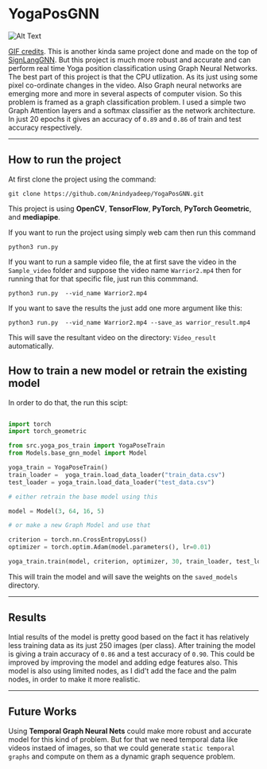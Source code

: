 # **YogaPosGNN**

![Alt Text](Images/tree_PtFptRsa.gif)

[GIF credits](https://www.youtube.com/watch?v=wdln9qWYloU&ab_channel=Howcast). This is another kinda same project done and made on the top of [SignLangGNN](https://github.com/Anindyadeep/SignLangGNN). But this project is much more robust and accurate and can perform real time Yoga position classification using Graph Neural Networks. The best part of this project is that the CPU utlization. As its just using some pixel co-ordinate changes in the video. Also Graph neural networks are emerging more and more in several aspects of computer vision. So this problem is framed as a graph classification problem. I used a simple two Graph Attention layers and a softmax classifier as the network architecture. In just 20 epochs it gives an accuracy of `0.89` and `0.86` of train and test accuracy respectively. 

----

## **How to run the project**

At first clone the project using the command:
```
git clone https://github.com/Anindyadeep/YogaPosGNN.git
```

This project is using **OpenCV**, **TensorFlow**, **PyTorch**, **PyTorch Geometric**, and **mediapipe**.

If you want to run the project using simply web cam then run this command
```
python3 run.py
```

If you want to run a sample video file, the at first save the video in the `Sample_video` folder and suppose the video name `Warrior2.mp4` then for running that for that specific file, just run this commmand.

```
python3 run.py  --vid_name Warrior2.mp4
```

If you want to save the results the just add one more argument like this:

```
python3 run.py  --vid_name Warrior2.mp4 --save_as warrior_result.mp4
```
This will save the resultant video on the directory: `Video_result` automatically.

## **How to train a new model or retrain the existing model**

In order to do that, the run this scipt:
```py

import torch
import torch_geometric 

from src.yoga_pos_train import YogaPoseTrain
from Models.base_gnn_model import Model 

yoga_train = YogaPoseTrain()
train_loader =  yoga_train.load_data_loader("train_data.csv")
test_loader = yoga_train.load_data_loader("test_data.csv")

# either retrain the base model using this

model = Model(3, 64, 16, 5)

# or make a new Graph Model and use that

criterion = torch.nn.CrossEntropyLoss()
optimizer = torch.optim.Adam(model.parameters(), lr=0.01)

yoga_train.train(model, criterion, optimizer, 30, train_loader, test_loader)
```

This will train the model and will save the weights on the `saved_models` directory. 

---

## **Results**

Intial results of the model is pretty good based on the fact it has relatively less training data as its just 250 images (per class). After training the model is giving a train accuracy of `0.86` and a test accuracy of `0.90`. This could be improved by improving the model and adding edge features also. This model is also using limited nodes, as I did't add the face and the palm nodes, in order to make it more realistic. 

---

## **Future Works**
Using **Temporal Graph Neural Nets** could make more robust and accurate model for this kind of problem. But for that we need temporal data like videos instaed of images, so that we could generate `static temporal graphs` and compute on them as a dynamic graph sequence problem.